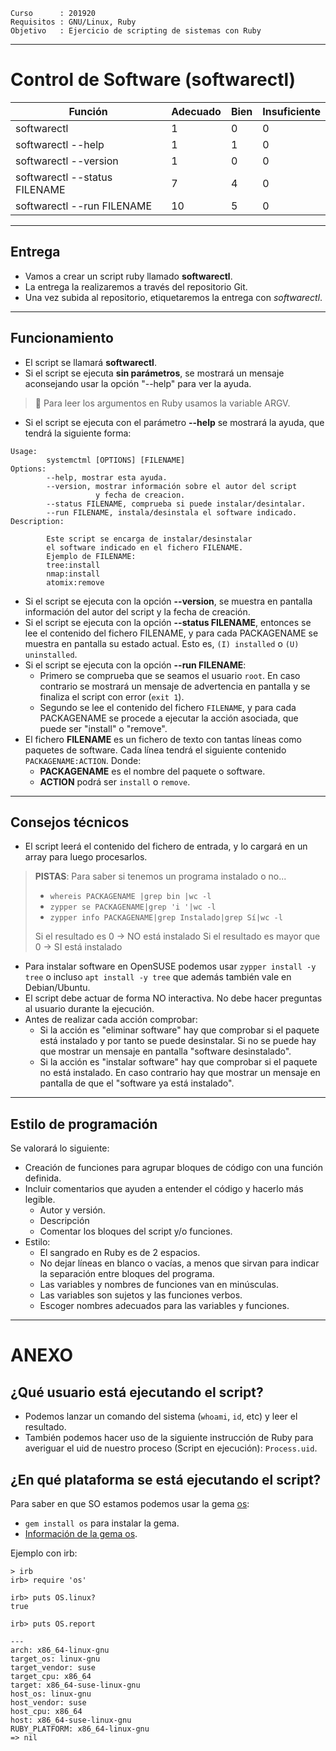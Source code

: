 
```
Curso      : 201920
Requisitos : GNU/Linux, Ruby
Objetivo   : Ejercicio de scripting de sistemas con Ruby
```

---
# Control de Software (softwarectl)

| Función                       | Adecuado | Bien | Insuficiente |
| ----------------------------- | -------- | ---- | ------------ |
| softwarectl                   | 1        | 0    | 0            |
| softwarectl --help            | 1        | 1    | 0            |
| softwarectl --version         | 1        | 0    | 0            |
| softwarectl --status FILENAME | 7        | 4    | 0            |
| softwarectl --run FILENAME    | 10       | 5    | 0            |

---
## Entrega

* Vamos a crear un script ruby llamado **softwarectl**.
* La entrega la realizaremos a través del repositorio Git.
* Una vez subida al repositorio, etiquetaremos la entrega con *softwarectl*.

---
## Funcionamiento

* El script se llamará **softwarectl**.
* Si el script se ejecuta **sin parámetros**, se mostrará un mensaje aconsejando usar la opción "--help" para ver la ayuda.

> :eyes: Para leer los argumentos en Ruby usamos la variable ARGV.

* Si el script se ejecuta con el parámetro **--help** se mostrará la ayuda, que tendrá la siguiente forma:
```
Usage:
        systemctml [OPTIONS] [FILENAME]
Options:
        --help, mostrar esta ayuda.
        --version, mostrar información sobre el autor del script
                   y fecha de creacion.
        --status FILENAME, comprueba si puede instalar/desintalar.
        --run FILENAME, instala/desinstala el software indicado.
Description:

        Este script se encarga de instalar/desinstalar
        el software indicado en el fichero FILENAME.
        Ejemplo de FILENAME:
        tree:install
        nmap:install
        atomix:remove
```
* Si el script se ejecuta con la opción **--version**, se muestra en pantalla información del autor del script y la fecha de creación.
* Si el script se ejecuta con la opción **--status FILENAME**, entonces se lee el contenido del fichero FILENAME, y para cada PACKAGENAME se muestra en pantalla su estado actual. Esto es, `(I) installed` o `(U) uninstalled`.
* Si el script se ejecuta con la opción **--run FILENAME**:
    * Primero se comprueba que se seamos el usuario `root`. En caso contrario se mostrará un mensaje de advertencia en pantalla y se finaliza el script con error (`exit 1`).
    * Segundo se lee el contenido del fichero `FILENAME`, y para cada PACKAGENAME se procede a ejecutar la acción asociada, que puede ser "install" o "remove".
* El fichero **FILENAME** es un fichero de texto con tantas líneas como paquetes de software. Cada línea tendrá el siguiente contenido `PACKAGENAME:ACTION`. Donde:
    * **PACKAGENAME** es el nombre del paquete o software.
    * **ACTION** podrá ser `install` o `remove`.

---
## Consejos técnicos

* El script leerá el contenido del fichero de entrada, y lo cargará en un array para luego procesarlos.

> **PISTAS**: Para saber si tenemos un programa instalado o no...
> * `whereis PACKAGENAME |grep bin |wc -l`
> * `zypper se PACKAGENAME|grep 'i '|wc -l`
> * `zypper info PACKAGENAME|grep Instalado|grep Sí|wc -l`
>
> Si el resultado es 0 -> NO está instalado
> Si el resultado es mayor que 0 -> SI está instalado

* Para instalar software en OpenSUSE podemos usar `zypper install -y tree` o incluso `apt install -y tree` que además también vale en Debian/Ubuntu.
* El script debe actuar de forma NO interactiva. No debe hacer preguntas al usuario durante la ejecución.
* Antes de realizar cada acción comprobar:
    * Si la acción es "eliminar software" hay que comprobar si el paquete está instalado y por tanto se puede desinstalar. Si no se puede hay que mostrar un mensaje en pantalla "software desinstalado".
    * Si la acción es "instalar software" hay que comprobar si el paquete no está instalado. En caso contrario hay que mostrar un mensaje en pantalla de que el "software ya está instalado".

---
## Estilo de programación

Se valorará lo siguiente:
* Creación de funciones para agrupar bloques de código con una función definida.
* Incluir comentarios que ayuden a entender el código y hacerlo más legible.
    * Autor y versión.
    * Descripción
    * Comentar los bloques del script y/o funciones.
* Estilo:
    * El sangrado en Ruby es de 2 espacios.
    * No dejar líneas en blanco o vacías, a menos que sirvan para indicar la separación entre bloques del programa.
    * Las variables y nombres de funciones van en minúsculas.
    * Las variables son sujetos y las funciones verbos.
    * Escoger nombres adecuados para las variables y funciones.

---
# ANEXO

## ¿Qué usuario está ejecutando el script?

* Podemos lanzar un comando del sistema (`whoami`, `id`, etc) y leer el resultado.
* También podemos hacer uso de la siguiente instrucción de Ruby para averiguar el uid de nuestro proceso (Script en ejecución): `Process.uid`.

## ¿En qué plataforma se está ejecutando el script?

Para saber en que SO estamos podemos usar la gema [os](https://github.com/rdp/os):
* `gem install os` para instalar la gema.
* [Información de la gema os](https://github.com/rdp/os).

Ejemplo con irb:
```
> irb
irb> require 'os'

irb> puts OS.linux?
true

irb> puts OS.report

---
arch: x86_64-linux-gnu
target_os: linux-gnu
target_vendor: suse
target_cpu: x86_64
target: x86_64-suse-linux-gnu
host_os: linux-gnu
host_vendor: suse
host_cpu: x86_64
host: x86_64-suse-linux-gnu
RUBY_PLATFORM: x86_64-linux-gnu
=> nil
```
